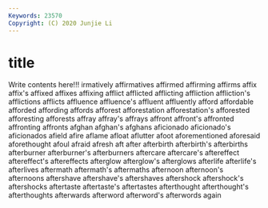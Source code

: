 ```yaml
---
Keywords: 23570
Copyright: (C) 2020 Junjie Li
---
```


# title

Write contents here!!!
irmatively 
affirmatives 
affirmed 
affirming 
affirms 
affix 
affix's 
affixed 
affixes
affixing 
afflict 
afflicted 
afflicting 
affliction 
affliction's 
afflictions 
afflicts 
affluence 
affluence's
affluent 
affluently 
afford 
affordable 
afforded 
affording 
affords 
afforest 
afforestation 
afforestation's
afforested 
afforesting 
afforests 
affray 
affray's 
affrays 
affront 
affront's 
affronted 
affronting
affronts 
afghan 
afghan's 
afghans 
aficionado 
aficionado's 
aficionados 
afield 
afire 
aflame
afloat 
aflutter 
afoot 
aforementioned 
aforesaid 
aforethought 
afoul 
afraid 
afresh 
aft
after 
afterbirth 
afterbirth's 
afterbirths 
afterburner 
afterburner's 
afterburners 
aftercare 
aftercare's 
aftereffect
aftereffect's 
aftereffects 
afterglow 
afterglow's 
afterglows 
afterlife 
afterlife's 
afterlives 
aftermath 
aftermath's
aftermaths 
afternoon 
afternoon's 
afternoons 
aftershave 
aftershave's 
aftershaves 
aftershock 
aftershock's 
aftershocks
aftertaste 
aftertaste's 
aftertastes 
afterthought 
afterthought's 
afterthoughts 
afterwards 
afterword 
afterword's 
afterwords
again 
